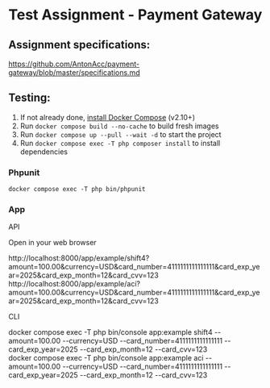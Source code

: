 # Test Assignment - Payment Gateway

## Assignment specifications:

https://github.com/AntonAcc/payment-gateway/blob/master/specifications.md

## Testing:

1. If not already done, [install Docker Compose](https://docs.docker.com/compose/install/) (v2.10+)
2. Run `docker compose build --no-cache` to build fresh images
3. Run `docker compose up --pull --wait -d` to start the project
4. Run `docker compose exec -T php composer install` to install dependencies

### Phpunit

```
docker compose exec -T php bin/phpunit 
```

### App

API

Open in your web browser

http://localhost:8000/app/example/shift4?amount=100.00&currency=USD&card_number=4111111111111111&card_exp_year=2025&card_exp_month=12&card_cvv=123<br />
http://localhost:8000/app/example/aci?amount=100.00&currency=USD&card_number=4111111111111111&card_exp_year=2025&card_exp_month=12&card_cvv=123<br />

CLI

docker compose exec -T php bin/console app:example shift4 --amount=100.00 --currency=USD --card_number=4111111111111111 --card_exp_year=2025 --card_exp_month=12 --card_cvv=123<br />
docker compose exec -T php bin/console app:example aci --amount=100.00 --currency=USD --card_number=4111111111111111 --card_exp_year=2025 --card_exp_month=12 --card_cvv=123<br />

